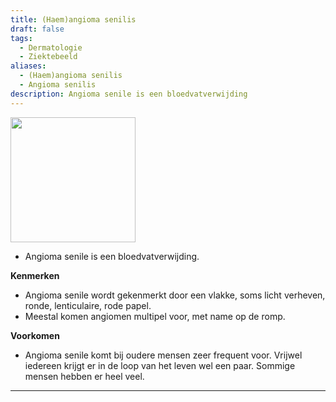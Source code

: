 ```yaml
---
title: (Haem)angioma senilis
draft: false
tags:
  - Dermatologie
  - Ziektebeeld
aliases:
  - (Haem)angioma senilis
  - Angioma senilis
description: Angioma senile is een bloedvatverwijding
---
```

<img width="200" src="https://i.imgur.com/CszzZxK.png)"></img>

- Angioma senile is een bloedvatverwijding.

**Kenmerken**

- Angioma senile wordt gekenmerkt door een vlakke, soms licht verheven, ronde, lenticulaire, rode papel.
- Meestal komen angiomen multipel voor, met name op de romp.

**Voorkomen**

- Angioma senile komt bij oudere mensen zeer frequent voor. Vrijwel iedereen krijgt er in de loop van het leven wel een paar. Sommige mensen hebben er heel veel.

---